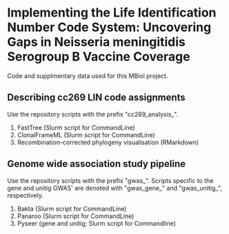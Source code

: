 # Implementing the Life Identification Number Code System: Uncovering Gaps in Neisseria meningitidis Serogroup B Vaccine Coverage
Code and supplmentary data used for this MBiol project.

## Describing cc269 LIN code assignments
Use the repository scripts with the prefix "cc269_analysis_".

1. FastTree (Slurm script for CommandLine)
2. ClonalFrameML (Slurm script for CommandLine)
3. Recombination-corrected phylogeny visualisation (RMarkdown)

## Genome wide association study pipeline
Use the repository scripts with the prefix "gwas_".
Scripts specific to the gene and unitig GWAS' are denoted with "gwas_gene_" and "gwas_unitig_", respectively.

1. Bakta (Slurm script for CommandLine)
2. Panaroo (Slurm script for CommandLine)
3. Pyseer (gene and unitig; Slurm script for Commandline)
